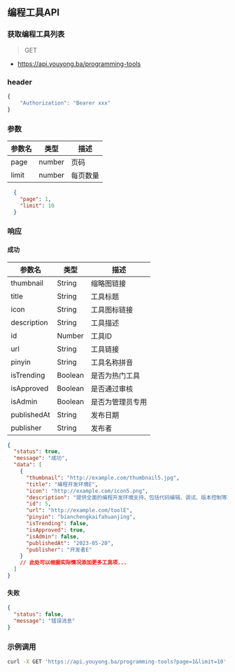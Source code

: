 ## 编程工具API
### 获取编程工具列表

> GET

- https://api.youyong.ba/programming-tools

### header

```javascript
{
    "Authorization": "Bearer xxx"
}
```

### 参数

| 参数名 | 类型   | 描述     |
| ------ | ------ | -------- |
| page   | number | 页码     |
| limit  | number | 每页数量 |


```json
  {
    "page": 1,
    "limit": 10
  }
```


### 响应

#### 成功


| 参数名       | 类型    | 描述                               |
| ----------- | ------- | ---------------------------------- |
| thumbnail   | String  | 缩略图链接                         |
| title       | String  | 工具标题                           |
| icon        | String  | 工具图标链接                       |
| description | String  | 工具描述                           |
| id          | Number  | 工具ID                             |
| url         | String  | 工具链接                           |
| pinyin      | String  | 工具名称拼音                       |
| isTrending  | Boolean | 是否为热门工具                     |
| isApproved  | Boolean | 是否通过审核                       |
| isAdmin     | Boolean | 是否为管理员专用                   |
| publishedAt | String  | 发布日期                           |
| publisher   | String  | 发布者                             |


```json
{
  "status": true,
  "message": "成功",
  "data": [
    {
      "thumbnail": "http://example.com/thumbnail5.jpg",
      "title": "编程开发环境E",
      "icon": "http://example.com/icon5.png",
      "description": "提供全面的编程开发环境支持，包括代码编辑、调试、版本控制等功能，适合不同级别的开发者。",
      "id": 5,
      "url": "http://example.com/toolE",
      "pinyin": "bianchengkaifahuanjing",
      "isTrending": false,
      "isApproved": true,
      "isAdmin": false,
      "publishedAt": "2023-05-20",
      "publisher": "开发者E"
    }
    // 此处可以根据实际情况添加更多工具项...
  ]
}
```

#### 失败

```json
{
  "status": false,
  "message": "错误消息"
}
```

### 示例调用

```bash
curl -X GET 'https://api.youyong.ba/programming-tools?page=1&limit=10'
```



